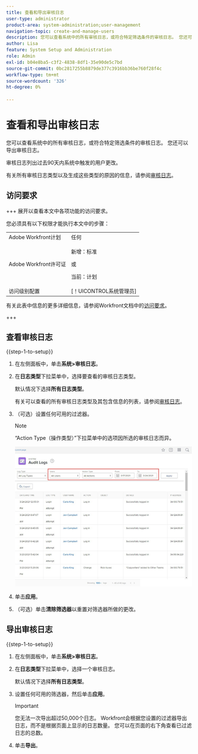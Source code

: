 ```yaml
---
title: 查看和导出审核日志
user-type: administrator
product-area: system-administration;user-management
navigation-topic: create-and-manage-users
description: 您可以查看系统中的所有审核日志，或符合特定筛选条件的审核日志。 您还可以导出审核日志。 审核日志列出过去90天内系统中触发的用户更改。
author: Lisa
feature: System Setup and Administration
role: Admin
exl-id: b04e8ba5-c3f2-4838-8df1-35e90de5c7bd
source-git-commit: 0bc2817255b8879de377c3916bb36be760f28f4c
workflow-type: tm+mt
source-wordcount: '326'
ht-degree: 0%

---
```


# 查看和导出审核日志

<!--
**DON'T DELETE, DRAFT OR HIDE THIS ARTICLE. IT IS LINKED TO THE PRODUCT, THROUGH THE CONTEXT SENSITIVE HELP LINKS. **
-->

您可以查看系统中的所有审核日志，或符合特定筛选条件的审核日志。 您还可以导出审核日志。

审核日志列出过去90天内系统中触发的用户更改。

有关所有审核日志类型以及生成这些类型的原因的信息，请参阅[审核日志](../../../administration-and-setup/add-users/create-and-manage-users/audit-logs.md)。

## 访问要求

+++ 展开以查看本文中各项功能的访问要求。

您必须具有以下权限才能执行本文中的步骤：

<table style="table-layout:auto"> 
 <col> 
 <col> 
 <tbody> 
  <tr> 
   <td role="rowheader">Adobe Workfront计划</td> 
   <td>任何</td> 
  </tr> 
  <tr> 
  <tr> 
   <td role="rowheader">Adobe Workfront许可证</td> 
   <td><p>新增：标准</p>
       <p>或</p>
       <p>当前：计划</p></td>
  </tr> 
  </tr> 
  <tr> 
   <td role="rowheader">访问级别配置</td> 
   <td>[！UICONTROL系统管理员]</td>
  </tr> 
 </tbody> 
</table>

有关此表中信息的更多详细信息，请参阅Workfront文档中的[访问要求](/help/quicksilver/administration-and-setup/add-users/access-levels-and-object-permissions/access-level-requirements-in-documentation.md)。

+++

## 查看审核日志

{{step-1-to-setup}}

1. 在左侧面板中，单击&#x200B;**系统>审核日志**。
1. 在&#x200B;**日志类型**&#x200B;下拉菜单中，选择要查看的审核日志类型。

   默认情况下选择&#x200B;**所有日志类型**。

   有关可以查看的所有审核日志类型及其包含信息的列表，请参阅[审核日志](../../../administration-and-setup/add-users/create-and-manage-users/audit-logs.md)。

1. （可选）设置任何可用的过滤器。

   >[!NOTE]
   >
   >“Action Type（操作类型）”下拉菜单中的选项因所选的审核日志而异。

   ![](assets/audit-logs.jpg)

1. 单击&#x200B;**应用**。
1. （可选）单击&#x200B;**清除筛选器**&#x200B;以重置对筛选器所做的更改。

## 导出审核日志

{{step-1-to-setup}}

1. 在左侧面板中，单击&#x200B;**系统>审核日志**。

1. 在&#x200B;**日志类型**&#x200B;下拉菜单中，选择一个审核日志。

   默认情况下选择&#x200B;**所有日志类型**。

1. 设置任何可用的筛选器，然后单击&#x200B;**应用**。

   >[!IMPORTANT]
   >
   >您无法一次导出超过50,000个日志。 Workfront会根据您设置的过滤器导出日志，而不是根据页面上显示的日志数量。 您可以在页面的右下角查看已过滤日志的总数。

1. 单击&#x200B;**导出**。

